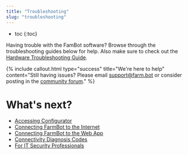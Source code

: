 ```yaml
---
title: "Troubleshooting"
slug: "troubleshooting"
---
```


* toc
{:toc}

Having trouble with the FamBot software? Browse through the troubleshooting guides below for help. Also make sure to check out the [Hardware Troubleshooting Guide](https://genesis.farm.bot/docs/troubleshooting).

{%
include callout.html
type="success"
title="We're here to help"
content="Still having issues? Please email support@farm.bot or consider posting in the [community forum](https://forum.farmbot.org)."
%}


# What's next?

 * [Accessing Configurator](../FarmBot-Software/troubleshooting/accessing-configurator.md)
 * [Connecting FarmBot to the Internet](../FarmBot-Software/troubleshooting/connecting-farmbot-to-the-internet.md)
 * [Connecting FarmBot to the Web App](../FarmBot-Software/troubleshooting/connecting-farmbot-to-the-web-app.md)
 * [Connectivity Diagnosis Codes](../FarmBot-Software/troubleshooting/connectivity-codes.md)
 * [For IT Security Professionals](../FarmBot-Software/troubleshooting/for-it-security-professionals.md)

